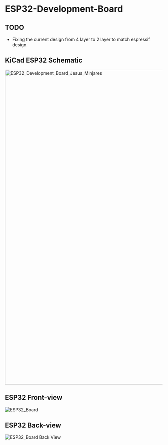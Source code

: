 # ESP32-Development-Board
## TODO
* Fixing the current design from 4 layer to 2 layer to match
espressif design.

## KiCad ESP32 Schematic

<img width="1007" alt="ESP32_Development_Board_Jesus_Minjares" src="https://user-images.githubusercontent.com/60948298/133951203-ac8244fe-d48e-49af-a20a-3454c532307c.png">

## ESP32 Front-view

![ESP32_Board](https://user-images.githubusercontent.com/60948298/133951206-1a20c7c5-4ab8-4538-a691-4a23f06b4ece.png)

## ESP32 Back-view

![ESP32_Board Back View](https://user-images.githubusercontent.com/60948298/133951211-f8f25d71-cbbc-472d-a7d3-fb59fb54fa8c.png)
